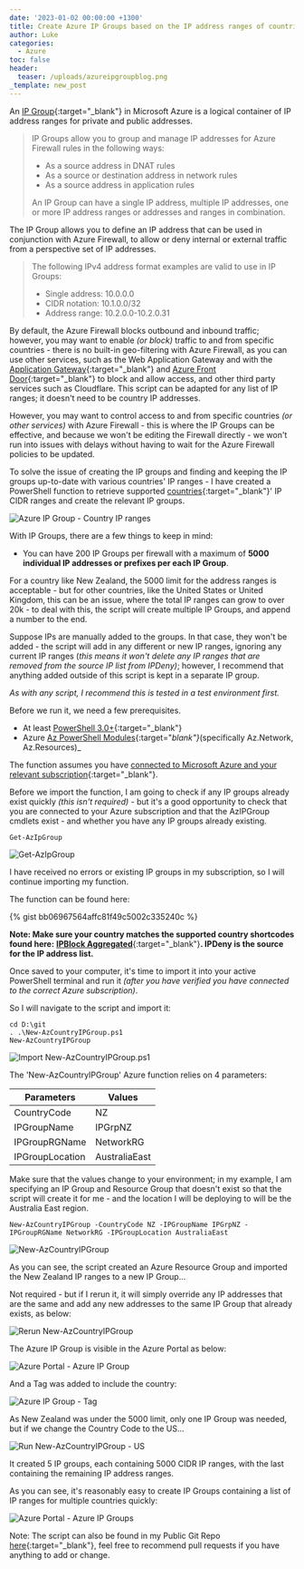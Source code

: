 ```yaml
---
date: '2023-01-02 00:00:00 +1300'
title: Create Azure IP Groups based on the IP address ranges of countries
author: Luke
categories:
  - Azure
toc: false
header:
  teaser: /uploads/azureipgroupblog.png
_template: new_post
---
```


An [IP Group](https://learn.microsoft.com/azure/firewall/ip-groups?WT.mc_id=AZ-MVP-5004796 "IP Groups in Azure Firewall"){:target="_blank"} in Microsoft Azure is a logical container of IP address ranges for private and public addresses.

> IP Groups allow you to group and manage IP addresses for Azure Firewall rules in the following ways:
>
> * As a source address in DNAT rules
> * As a source or destination address in network rules
> * As a source address in application rules
>
> An IP Group can have a single IP address, multiple IP addresses, one or more IP address ranges or addresses and ranges in combination.

The IP Group allows you to define an IP address that can be used in conjunction with Azure Firewall, to allow or deny internal or external traffic from a perspective set of IP addresses.

> The following IPv4 address format examples are valid to use in IP Groups:
>
> * Single address: 10.0.0.0
> * CIDR notation: 10.1.0.0/32
> * Address range: 10.2.0.0-10.2.0.31

By default, the Azure Firewall blocks outbound and inbound traffic; however, you may want to enable _(or block)_ traffic to and from specific countries - there is no built-in geo-filtering with Azure Firewall, as you can use other services, such as the Web Application Gateway and with the [Application Gateway](https://learn.microsoft.com/azure/application-gateway/overview?WT.mc_id=AZ-MVP-5004796 "What is Azure Application Gateway?"){:target="_blank"} and [Azure Front Door](https://learn.microsoft.com/azure/web-application-firewall/afds/waf-front-door-geo-filtering?WT.mc_id=AZ-MVP-5004796 "What is geo-filtering on a domain for Azure Front Door Service?"){:target="_blank"} to block and allow access, and other third party services such as Cloudflare. This script can be adapted for any list of IP ranges; it doesn't need to be country IP addresses.

However, you may want to control access to and from specific countries _(or other services)_ with Azure Firewall - this is where the IP Groups can be effective, and because we won't be editing the Firewall directly - we won't run into issues with delays without having to wait for the Azure Firewall policies to be updated.

To solve the issue of creating the IP groups and finding and keeping the IP groups up-to-date with various countries' IP ranges - I have created a PowerShell function to retrieve supported [countries](https://www.ipdeny.com/ipblocks/data/aggregated/ "IP Deny aggregated list"){:target="_blank"}' IP CIDR ranges and create the relevant IP groups.

![Azure IP Group - Country IP ranges](/uploads/azureipgroupscript.png "Azure IP Group - Country IP ranges")

With IP Groups, there are a few things to keep in mind:

* You can have 200 IP Groups per firewall with a maximum of **5000 individual IP addresses or prefixes per each IP Group**.

For a country like New Zealand, the 5000 limit for the address ranges is acceptable - but for other countries, like the United States or United Kingdom, this can be an issue, where the total IP ranges can grow to over 20k - to deal with this, the script will create multiple IP Groups, and append a number to the end.

Suppose IPs are manually added to the groups. In that case, they won't be added - the script will add in any different or new IP ranges, ignoring any current IP ranges (_this means it won't delete any IP ranges that are removed from the source IP list from IPDeny)_; however, I recommend that anything added outside of this script is kept in a separate IP group.

_As with any script, I recommend this is tested in a test environment first._

Before we run it, we need a few prerequisites.

* At least [PowerShell 3.0+](https://learn.microsoft.com/powershell/scripting/install/installing-powershell?view=powershell-7.3&WT.mc_id=AZ-MVP-5004796 "Install PowerShell on Windows, Linux, and macOS"){:target="_blank"}
* Azure [Az PowerShell Modules](https://learn.microsoft.com/powershell/azure/new-azureps-module-az?view=azps-9.2.0&WT.mc_id=AZ-MVP-5004796 "Introducing the Azure Az PowerShell module"){:target="_blank"}_(specifically Az.Network, Az.Resources)_

The function assumes you have [connected to Microsoft Azure and your relevant subscription](https://luke.geek.nz/azure/powershell/Using-PowerShell-to-connect-to-Azure/ "Using PowerShell to connect to Microsoft Azure"){:target="_blank"}.

Before we import the function, I am going to check if any IP groups already exist quickly _(this isn't required) -_ but it's a good opportunity to check that you are connected to your Azure subscription and that the AzIPGroup cmdlets exist -  and whether you have any IP groups already existing.

    Get-AzIpGroup

![Get-AzIpGroup](/uploads/checkexistingipgroups_empty.gif "Get-AzIpGroup")

I have received no errors or existing IP groups in my subscription, so I will continue importing my function.

The function can be found here:

{% gist bb06967564affc81f49c5002c335240c %}

**Note: Make sure your country matches the supported country shortcodes found here:** [**IPBlock Aggregated**](https://www.ipdeny.com/ipblocks/data/aggregated/ "Index of /ipblocks/data/aggregated/"){:target="_blank"}**. IPDeny is the source for the IP address list.**

Once saved to your computer, it's time to import it into your active PowerShell terminal and run it _(after you have verified you have connected to the correct Azure subscription)_.

So I will navigate to the script and import it:

    cd D:\git
    . .\New-AzCountryIPGroup.ps1
    New-AzCountryIPGroup

![Import New-AzCountryIPGroup.ps1](/uploads/import_countryipgrpfunction.gif "Import New-AzCountryIPGroup.ps1")

The 'New-AzCountryIPGroup' Azure function relies on 4 parameters:

| Parameters | Values |
| --- | --- |
| CountryCode | NZ |
| IPGroupName | IPGrpNZ |
| IPGroupRGName | NetworkRG |
| IPGroupLocation | AustraliaEast |

Make sure that the values change to your environment; in my example, I am specifying an IP Group and Resource Group that doesn't exist so that the script will create it for me - and the location I will be deploying to will be the Australia East region.

    New-AzCountryIPGroup -CountryCode NZ -IPGroupName IPGrpNZ -IPGroupRGName NetworkRG -IPGroupLocation AustraliaEast

![New-AzCountryIPGroup](/uploads/run_countryipgrpfunctionnz.gif "New-AzCountryIPGroup")

As you can see, the script created an Azure Resource Group and imported the New Zealand IP ranges to a new IP Group...

Not required - but if I rerun it, it will simply override any IP addresses that are the same and add any new addresses to the same IP Group that already exists, as below:

![Rerun New-AzCountryIPGroup](/uploads/rerun_countryipgrpfunctionnz.gif "Rerun New-AzCountryIPGroup")

The Azure IP Group is visible in the Azure Portal as below:

![Azure Portal - Azure IP Group ](/uploads/azureportal_ipgrpnz.png "Azure Portal - Azure IP Group ")

And a Tag was added to include the country:

![Azure IP Group - Tag](/uploads/azureportal_ipgrpnztag.png "Azure IP Group - Tag")

As New Zealand was under the 5000 limit, only one IP Group was needed, but if we change the Country Code to the US...

![Run New-AzCountryIPGroup - US](/uploads/run_countryipgrpfunctionus.gif "Run New-AzCountryIPGroup - US")

It created 5 IP groups, each containing 5000 CIDR IP ranges, with the last containing the remaining IP address ranges.

As you can see, it's reasonably easy to create IP Groups containing a list of IP ranges for multiple countries quickly:

![Azure Portal - Azure IP Groups](/uploads/azureportal_ipgrps.png "Azure Portal - Azure IP Groups")

Note: The script can also be found in my Public Git Repo [here](https://github.com/lukemurraynz/Azure){:target="_blank"}, feel free to recommend pull requests if you have anything to add or change.
